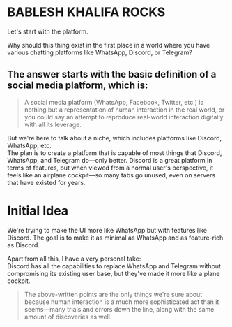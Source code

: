 # BABLESH KHALIFA ROCKS

Let's start with the platform.  

Why should this thing exist in the first place in a world where you have various chatting platforms like WhatsApp, Discord, or Telegram?  

## The answer starts with the basic definition of a social media platform, which is:  
> A social media platform (WhatsApp, Facebook, Twitter, etc.) is nothing but a representation of human interaction in the real world, or you could say an attempt to reproduce real-world interaction digitally with all its leverage.  

But we're here to talk about a niche, which includes platforms like Discord, WhatsApp, etc.  
The plan is to create a platform that is capable of most things that Discord, WhatsApp, and Telegram do—only better. Discord is a great platform in terms of features, but when viewed from a normal user's perspective, it feels like an airplane cockpit—so many tabs go unused, even on servers that have existed for years.  

# Initial Idea  
We're trying to make the UI more like WhatsApp but with features like Discord. The goal is to make it as minimal as WhatsApp and as feature-rich as Discord.  

Apart from all this, I have a very personal take:  
Discord has all the capabilities to replace WhatsApp and Telegram without compromising its existing user base, but they've made it more like a plane cockpit.  

> The above-written points are the only things we're sure about because human interaction is a much more sophisticated act than it seems—many trials and errors down the line, along with the same amount of discoveries as well.  
